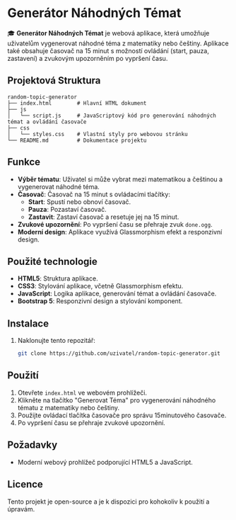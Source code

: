 # Generátor Náhodných Témat

🎓 **Generátor Náhodných Témat** je webová aplikace, která umožňuje uživatelům vygenerovat náhodné téma z matematiky nebo češtiny. Aplikace také obsahuje časovač na 15 minut s možností ovládání (start, pauza, zastavení) a zvukovým upozorněním po vypršení času.

## Projektová Struktura

```
random-topic-generator
├── index.html        # Hlavní HTML dokument
├── js
│   └── script.js     # JavaScriptový kód pro generování náhodných témat a ovládání časovače
├── css
│   └── styles.css    # Vlastní styly pro webovou stránku
└── README.md         # Dokumentace projektu
```

## Funkce

- **Výběr tématu**: Uživatel si může vybrat mezi matematikou a češtinou a vygenerovat náhodné téma.
- **Časovač**: Časovač na 15 minut s ovládacími tlačítky:
  - **Start**: Spustí nebo obnoví časovač.
  - **Pauza**: Pozastaví časovač.
  - **Zastavit**: Zastaví časovač a resetuje jej na 15 minut.
- **Zvukové upozornění**: Po vypršení času se přehraje zvuk `done.ogg`.
- **Moderní design**: Aplikace využívá Glassmorphism efekt a responzivní design.

## Použité technologie

- **HTML5**: Struktura aplikace.
- **CSS3**: Stylování aplikace, včetně Glassmorphism efektu.
- **JavaScript**: Logika aplikace, generování témat a ovládání časovače.
- **Bootstrap 5**: Responzivní design a stylování komponent.

## Instalace

1. Naklonujte tento repozitář:
   ```bash
   git clone https://github.com/uzivatel/random-topic-generator.git
   ```

## Použití

1. Otevřete `index.html` ve webovém prohlížeči.
2. Klikněte na tlačítko "Generovat Téma" pro vygenerování náhodného tématu z matematiky nebo češtiny.
3. Použijte ovládací tlačítka časovače pro správu 15minutového časovače.
4. Po vypršení času se přehraje zvukové upozornění.

## Požadavky

- Moderní webový prohlížeč podporující HTML5 a JavaScript.

## Licence

Tento projekt je open-source a je k dispozici pro kohokoliv k použití a úpravám.
